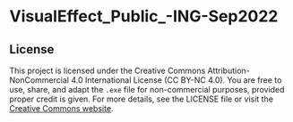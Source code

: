 # VisualEffect_Public_-ING-Sep2022


## License
This project is licensed under the Creative Commons Attribution-NonCommercial 4.0 International License (CC BY-NC 4.0). 
You are free to use, share, and adapt the `.exe` file for non-commercial purposes, provided proper credit is given. 
For more details, see the LICENSE file or visit the [Creative Commons website](http://creativecommons.org/licenses/by-nc/4.0/).
